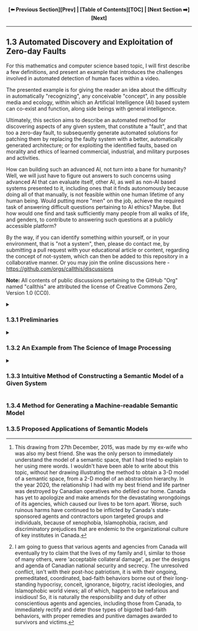 <div align="center">
  
  **[:arrow_left: Previous Section][Prev] | [Table of Contents][TOC] | [Next Section :arrow_right:][Next]**
  
</div>

---

## 1.3 Automated Discovery and Exploitation of Zero-day Faults

For this mathematics and computer science based topic, I will first describe a few definitions, and present an example that introduces the challenges involved in automated detection of human faces within a video. 

The presented example is for giving the reader an idea about the difficulty in automatically "recognizing", any conceivable "concept", in any possible media and ecology, within which an Artificial Intelligence (AI) based system can co-exist and function, along side beings with general intelligence. 

Ultimately, this section aims to describe an automated method for discovering aspects of any given system, that constitute a "fault", and that too a zero-day fault, to subsequently generate automated solutions for patching them by replacing the faulty system with a better, automatically generated architecture; or for exploiting the identified faults, based on morality and ethics of learned commercial, industrial, and military purposes and activities. 

How can building such an advanced AI, not turn into a bane for humanity? Well, we will just have to figure out answers to such concerns using advanced AI that can evaluate itself, other AI, as well as non-AI based systems presented to it, including ones that it finds autonomously because doing all of that manually, is not feasible within one human lifetime of any human being. Would putting more "men" on the job, achieve the required task of answering difficult questions pertaining to AI ethics? Maybe. But how would one find and task sufficiently many people from all walks of life, and genders, to contribute to answering such questions at a publicly accessible platform? 

By the way, if you can identify something within yourself, or in your environment, that is "not a system", then, please do contact me, by submitting a pull request with your educational article or content, regarding the concept of not-system, which can then be added to this repository in a collaborative manner. Or you may join the online discussions here - https://github.com/orgs/callthis/discussions 

**Note:** All contents of public discussions pertaining to the GitHub "Org" named "callthis" are attributed the license of Creative Commons Zero, Version 1.0 (CC0).


<details><summary><h3>1.3.1 Preliminaries</h3></summary> 

Let "point" is a thing such that, it has no further parts, not even a causal factor that generates or justifies its existence. 

The above definition of a point from Euclid's Elements, turns out to be one of the most brilliant axioms that any human being could have ever discovered, because it forms the basis of all geometry, and is an intrinsic part of every aspect of space-time as well as all other gamuts. Such a definition of a point also indicates that it is whole within itself. Furthermore, due to its imperceptible form and infinitesimal nature, it is an abstract mathematical entity. 

One can also assert that infinitely many points exist between any two adjacent points. But, as human beings, we are compelled to use a "dot" to represent a point, when discussing it in the finite context of a tangible medium such as a piece of paper, a chalk board, a cuboid, or an ellipsoid. 

Now, any "collection" of points can be termed as a locus. A straight line is a locus in which the collection of points share a property called linearity. Any line, along which and about which, a "set" of points is distributed, is called a geometrical axis. The number of mutually "orthogonal" axes needed to unambiguously index each point within a generalized "space" indicates the "dimensionality" of that space. The maximum and minimum span that can be measured within a space, respectively define the maximum "size", and the "least count" of mathematical operations that produce a measure within, or from the space being taken into account. 

In mathematical literature about machine learning, the concept of "dimension", of a given matrix, is often confused with the "dimensionality" of the matrix. Also, in literature about machine learning, the number of dimensions in a trained model, usually alludes to the number of "features" obtained via permutations of all the elements available in the training and test datasets. 

So, to avoid confusion, let us instead use the words "size", and ["tensor rank"](https://en.wikipedia.org/wiki/Tensor_(intrinsic_definition)#Tensor_rank), to describe a set of points, elements, data, or items that can be represented as a matrix, whereby: 

- The size of a given matrix is the total number of elements within the matrix. 

- The tensor rank of a given matrix coincides with the total number of ["Eigenvalues"](https://en.wikipedia.org/wiki/Eigenvalues_and_eigenvectors#Calculation) of the dataset described within the matrix. 

</details>

<details><summary><h3>1.3.2 An Example from The Science of Image Processing</h3></summary>

As an example, a trained machine learning model that [detects human faces](https://en.wikipedia.org/wiki/Face_detection) within a RGB-color video, might be described using a matrix that could have a so-called dimension of billions. Billions of what, you ask? That kind of a question only tends to upset some of the machine learning scientists and engineers who build machine learning models, which then causes them to fall into an argument about whether the word dimension of their training algorithm's output matrix alludes to its size, or to its maximum number of columns. A dataset containing a RGB-color video only has elements distributed: 

- along one axis describing the color channel of a pixel; 

    - the integer values on this axis indicate a number corresponding to a color channel, that is, red, green, or blue

- about two more axes for describing the position of a pixel in an image frame 

    - the integer values with respect to these two axes correspond to a coordinate of a pixel, where each pixel is bounded within the size of the image frame, say, 1080x960 pixels 

- along one more axis for the light intensity at a given pixel location indexed by the above three axes 

    - a pixel's intensity is typically an integer value between 0 and 255, for images that use 32 bit data in an image container format, like [JPEG](https://en.wikipedia.org/wiki/JPEG#Typical_use) 

- and along one more axis for describing the time-stamp of each image frame in a video container format, like [MPEG](https://en.wikipedia.org/wiki/Moving_Picture_Experts_Group)

    - this integer value is dependent on the least count of the clock used for timing the video, which could be in milliseconds, resulting in, say, 60000 frames for a one minute video  

So, in the above example, the size of the dataset would be 3x1080x960x256x60000 = 4.7775744e+13 *pixels.* 

To then say that you have a training dataset matrix with approximately 47 billion dimensions would be silly, because regardless of the change in number of video frames, any pixel in the dataset would be unambiguously indexed with only five pieces of knowledge about its location and intensity. As such, the video data would be distributed in a space constructed using five axes, that is, a geometric space having a tensor rank of five. 

A trained machine learning model for face-identification could be a matrix with a very large size, due to a particular permutation of, say, [Haar-like Features](https://en.wikipedia.org/wiki/Haar-like_feature) used for describing a human face to the [Viola-Jones algorithm.](https://en.wikipedia.org/wiki/Viola%E2%80%93Jones_object_detection_framework) However, that trained model or template for face-identification, can use the intensity values of a single color channel, for each two-dimensional video frame. Thus the data in the trained model would instead be described by a space constructed by three axes for pixel locations within an image frame, and one axis for the time-stamp of each image frame in the video stream. 

That trained model or template, can then be iteratively matched with "chunks" or sections of each test image frame, to be able to identify any geometry that resembles a human face. Naturally, the amount of computational resources needed for identifying faces within a live video stream, would be quite expensive.

So, imagine doing the above type of "feature-identification" within live audio and chat data-streams alongside live video data, for building an interactive robot; a robot which can understand as well as interact with the world around it, in a manner that is as intelligent as a college educated adult human being, if not better. Even without haptic and olfactory data channels, merely audio and visual channels expressed as electromagnetic signals to a robot, to make it as "self-actualized" as a college educated adult human being, may seem like a physically impossible or infeasible project. And yet, one needs to remember that something like the products being created by Google or Baidu, already outperform human beings on various well-defined tasks that can be digitized. 

```
Computational resources have become affordable, and the ability to incorporate new developments
into one's own project has continued to become more accessible to technologists.

Here is an example of object detection within a live video stream using Google Coral:

Live Object Detection at 70FPS with low cost hardware - https://youtu.be/T-VjYr7sZC4?t=123 

```

Thus, the process of merely identifying building blocks or factorized components, of a digitized data-stream from "the real world", which resemble labeled items in a training dataset, isn't the required final output of a robotic system that is meant to approach "general intelligence." The algorithmic procedure for making the AI recognize semantic meaning out of a string of features within a data-stream, to then "autonomously" act upon "the knowledge and understanding" obtained from that process, firstly requires a [Large Language Model](https://en.wikipedia.org/wiki/Large_language_model). 

From philosophies of mind and natural language, as taught in Westernized universities, oral or written human speech that makes use of "words" or "symbols", not only conveys pre-formulated and formatted intent of the communicator, it also conveys the "intentionality" that the communicator experiences, during the act of performing activities in-line with the communicator's motives and desires. Said intentionality is supposed to be the "feeling", or human experience, of wanting to continue or to halt an ongoing activity, based on real-time sensory feedback from the communicator's environment. That philosophical approach to describing linguistics and cognition is drastically limited. So, let us generalize the idea of "language" from its gestural, or behavioral form, to a cascade of synchronous as well as asynchronous articulations that can provide "signals" from a sender to a receiver, via the physical process of "communication." 

>The most basic definition of physical communication is: "transfer of 'information' from one system to another via signal transmissions, energy transduction, or changes in momentum or electromagnetic states of the interacting systems via 'contact', at any possible span of short or long distances in space-time." 

At least, that is how I like to define physical communication. And, changes in momentum or electromagnetic states necessarily entail thermodynamic changes among interacting systems, that are causal, and aren't merely coincidental. 

What then is a system, and how are system boundaries or interfaces defined? Well, only "nothingness" is not a system, and the chore of identifying dynamically evolving boundaries of a system, requires the use of ["Ontological Methods in Systems Engineering."](https://github.com/callthis/status-quo/blob/main/docs/01-02-07.md#1271-ontological-methods-in-systems-engineering)

So, let us construct a proper "manifold" that describes the mathematical relationships between all conceivable concepts, with those concepts being distributed upon the constructed manifold, including the concept of a concept, the concept of recursion, and even the concept of what a manifold is supposed to be in terms of a mathematical object of study. In doing so, we will achieve an algorithmically generated "semantic model", instead of a "language model." The semantic model can then be utilized for tasks like discovering and studying mathematical theorems, that have yet to be recognized using human efforts without the aid of generative-AI based analytical engines.  

<br>

As shown in the following diagram, ***Line AB*** represents the axis defined as "the part-whole continuum", and ***Line AD*** represents the axis defined as "the abstract-tangible continuum." The 2-Dimensional ***Area ABCD,*** represents a gamut of concepts known as an ["abstraction hierarchy."](https://github.com/my-realm/oc/blob/master/doc/ah.md#history-of-abstraction-hierarchy) Each point on this gamut is indexed as the coordinate of an individuated concept, such that each of those concepts are comprehensible to human beings. The semantic meaning ascribed to each concept on the gamut, can thus, only be relatively abstract-or-tangible with respect to a subjective observer; and is simultaneously, either a component or an ensemble, in relationship to other concepts located on the gamut, using the objective basis of "set theory." 

This 2-Dimensional gamut of concepts can then be converted into a 3-Dimensional model, by introducing an axis that represents the continuum of "depth-feature versus surface-feature." 

So, to make the corners of the 2-Dimensional ***Area ABCD*** touch at a single ***Point E,*** "fold" the area as shown in the following diagram, to create a 3-Dimensional volume that represents, "a semantic space."[^1]  

<p align="center">
    <img width="65%" src="../imgs/semantic_space-3d-model.png"></img>
    <br>
    <b>Converting the 2-D model of an "abstraction hierarchy" into a 3-D model of a "semantic space."</b> 
</p>
<br>

In the newly obtained 3-D model of a semantic space: 

- Depth-feature is a thing, or a concept, that is closer to the sub-atomic description of reality in terms of physical space-time measured in spans of [Natural Units](https://en.wikipedia.org/wiki/Natural_units) (such as but not limited to: [Planck units](https://en.wikipedia.org/wiki/Planck_units), [Stoney Units](https://en.wikipedia.org/wiki/Stoney_units), and [Fine-Structure Constant](https://en.wikipedia.org/wiki/Fine-structure_constant)), in comparison to the macro-level, biological shape and size of human beings. 

- Surface-feature is a concept, or a thing, that is more readily accessible to naked human biological sensory organs, and thus to human cognitive faculties, without the aid of technological instruments, or tools and gauges. 

- And the topic of abstract-versus-tangible can be made more objectively measurable, by comparing all given concepts, including things like "time", or "chair", with the most abstract concept called "point." Let the origin of the new 3-Dimensional coordinate system containing the model of a semantic space, coincide with the **Point E.** The origin of the coordinate system is also supposed to represent the location of the geometrical concept of "a point." All other concept placed on the 3-Dimensional manifold are to be measured at a distance with respect to the origin using vector algebra. How to do so will be made clear in the subsequent sub-sections. 

---

<details><summary>By the way,</summary> don't try comparing things to God, either via similarity or via contrast, because all forms of comparison of a conceivable thing with God, results in that created thing ultimately becoming, annihilated.</details> 

---

Anchoring concepts to locations on a 3-Dimensional manifold called the semantic space, using a regularized arrangement that can be codified, highlights causal relationships due to which, causality is directed from a relatively abstract depth-feature to a relatively tangible surface-feature. Subsequently, any feedback loops that can exist in a vectored manner, directed from a relatively tangible surface-feature to a seemingly abstract depth-feature, can also be discovered via the encoding method that is described in the next sub-section of this article. Therefore, causality exists within ecological feedback loops, and isn't something that is somehow directed strictly from "the human mind", onto "the material world." 

So, one must first ask themselves, are there any combinatorial arrangements of physically measurable quantities of the universe we exist in, that are capable of accurately and precisely describing concepts like personhood, cognition, intelligence, awareness, spirituality, attention, willingness, wellness, aesthetics, morality, ethics, veridicality, legality, meaningfulness, or contentment? 

Also, do people need to define concepts like mind, or a soul, the way the concepts of point, or the average [speed of light](https://en.wikipedia.org/wiki/Speed_of_light) between two points within "isotropic" "free space" have been defined, in order to be able to express themselves as mere human beings; or to be able to construct scientific tools and equipment for experiencing a better quality of life, while utilizing other well-defined concepts via arts as well as engineering and managerial sciences? 

Most importantly, what kinds of concepts are yet to be properly defined or even discovered, that would otherwise make existence more sensible and worthwhile, for human beings as well as other living species?  

</details>


<details><summary><h3>1.3.3 Intuitive Method of Constructing a Semantic Model of a Given System</h3></summary> 

We can take a look at an intuitive form of the pseudo-code for creating a machine-readable model of a semantic space, using the following diagram labeled as "Principled Thinking."  

<br>
<p align="center">
    <img width="65%" src="../imgs/Principled-Thinking.png"></img>
    <br>
    <h4 align="center">Principled Thinking</h4> 
</p>
<br>

The above diagram may better explain the process of discovering "blind-spots" and "misconceptions" within any system's design, for persons who are less inclined to using an algorithmic description of how to construct a machine-readable semantic space. The diagram depicts four stages of analyzing any given system, in which each stage must be in concordance with the adjacent stages. 

- To begin the analysis of, say, an existing grocery store, the analyst would start at Stage 1, concerning the store owners' ethos and cultural values. The reason for owning and operating a grocery store would be derived from the cultural values and needs formally stated by the store's stakeholders. The roles and responsibilities that the company's employees are expected to perform, as well as the standards of customer satisfaction and yearly profits they are to aim for, are contingent on the cultural values that company members can adhere to. If concepts like "honesty", "customer satisfaction", "employee code of conduct", "facility's cleanliness", "handicap parking and accessibility", "building's architectural appeal", "product visibility", or "safety" weren't a primary concern, then the analyst would be able to identify such deficiencies before moving onto the next stage. Stage 1, provides answers to questions starting with a "why." For example, "Why is a security system needed in a grocery store?"

- Stage 2, of the store's analysis would identify the financial and physical resources available that match the principles and policies of the store's proprietors. In this stage the analyst can identify underutilized assets as well as shortages within required resources that need to at least, meet the value system and sense of aesthetics subscribed to by the company's stakeholders. Stage 2, provides answers to questions starting with a "what" or a "which." For example, "What kind of a neighborhood is the store located in? Which type of financial, physical, and digital security measures are available or needed, to maintain desired level of operational safety and 'peace of mind'?" 

- Stage 3, of the analysis provides answers to questions beginning with a "how." For example, "How is a particular version of financial, physical, and digital security system to be implemented, with the necessary administration of employee training and corporate policies?" This stage of analysis, conjoined with the previous stages, would highlight key areas of strengths and weaknesses in the day-to-day managerial operations of the grocery store. Any new polices that need to be created, and any physical resources that need to be reallocated or additionally acquired, are to be clearly identifiable during this stage. This is also the stage where business operators would be able to analyze and ratify, human resource policies, inventory management schedules, advertising campaigns, salaries and wages, product pricing strategies, and investor relationships, to arrive at statements about sales and profit goals. 

- Stage 4, which is an abstract-whole, turns out to be a natural outcome of the previous stages of "thinking and making", whereby the company's goals become defined in "achievable and realistic" terms. Any envisioned goals without taking stock of available skills and resources along with a proper grounding within the company's espoused cultural values, would most likely turn into a pipe-dream. Coming up with fancy goals and mission statements that possibly cannot be achieved within the constraints of available ground truths, can thus be avoided. Ultimately, Stage 4 of the analysis, must be in accord with the axiomatic principles identified at the very onset of the business analysis. 

You may thus note that, Stage 1 of the analysis identifies *abstract-parts* of a given system. These abstract-parts are the principles, norms, and needs, that constrain or bound the system within an ecology, in an axiomatic or "legally" defined way. Stage 2 of the analysis describes a set of *tangible-parts* of the system, pertaining to existing materials and processes that can be utilized as per known constraints. Then, Stage 3 produces a set of performance indices and designs in the form a *tangible-whole,* which describes how certain kinematic and dynamic relationships can be connected or built, to arrive at viable goals using the concordance between Stages 1 and 2. 

The eventual Stage 4, reifies the outputs of the system in a descriptive manner, by showcasing its qualities in comparison to the ecological constraints identified in Stage 1, rather than a normative objective that ought to have been achieved irrespective of ecological truths and realities. In this way, the ideas of economic efficiency and feasibility are directly baked into every possible approach to arriving at a goal, as long as Stages 1, 2, and 3, are in concordance with each other. Stage 4, represents the constructed or realized, *abstract-whole.*

However, when a need for doing "free-form" designs or research, in an exploratory manner, is asserted during Stage 1 of building or operating a new system, the desire to be spontaneous, novel, and innovative can produce "unexpected" results. As such, if additional constraints are identified via Stages 2 and 3, the eventual results can at least be safe and sound, while limiting wastage and potential harms from exploratory research and development (R&D) endeavors. 

This is why, mature companies tend to allow nascent startup founders to eagerly take risks of being spontaneous, artistic, and innovative, so that large corporations can eventually learn from the mistakes of startups, or simply buy out a surviving new enterprise that develops a competent business model with a legitimate value proposition. A startup that intends to outmatch mature competitors, would need to be able to continuously evaluate its capacity to do so, while growing its market capitalization via its R&D and business operations.  

More importantly, it can be observed that: 

>The premeditated moral consideration to prioritize exploratory and hazardous risk taking behaviors while prospecting for any types of advantages or gains, above the safety and well-being of bystanders and consumers, or above societal concerns for environmental sustainability, is an engineering and managerial decision that is often hidden by wrongdoers, using glossy marketing materials and cleverly worded "legal disclaimers." 

Wrongdoers may even try to evade responsibility for their untoward and careless actions taken during R&D cycles, by claiming that the process of producing and operating a desired system, can be "too pedantic," if it is conducted by using formal methods of simulation and modeling. 

Identifying those types of harmful behaviors of a company's leadership and management, that are erroneous, destructive, predatory, parasitic, debilitating, or injurious in any significant manner to any persons or groups, or to any forms of natural heritage that do not exclusively belong to prospectors, requires such principled analyses. The rational and rightful measures, which can then be taken up by prosecutors against offending parties to penalize them, and also to deter further harms that are being or can be committed by other groups of prospectors, can thus be correctly legislated via the analytical and scientific methods demonstrated by Principled Thinking. 

Even more importantly, the concepts of "acceptable collateral damage" and "casualties of warfare", can be defined in a pragmatic and correct way by "patriotic entities" using Principled Thinking, in the context of authorized military, para-military, or policing activities, while growing or maintaining their "sphere of influence."[^2]

</details>


### 1.3.4 Method for Generating a Machine-readable Semantic Model  


### 1.3.5 Proposed Applications of Semantic Models  



[^1]: This drawing from 27th December, 2015, was made by my ex-wife who was also my best friend. She was the only person to immediately understand the model of a semantic space, that I had tried to explain to her using mere words. I wouldn't have been able to write about this topic, without her drawing illustrating the method to obtain a 3-D model of a semantic space, from a 2-D model of an abstraction hierarchy. In the year 2020, the relationship I had with my best friend and life partner was destroyed by Canadian operatives who defiled our home. Canada has yet to apologize and make amends for the devastating wrongdoings of its agencies, which caused our lives to be torn apart. Worse, such ruinous harms have continued to be inflicted by Canada's state-sponsored agents and contractors upon targeted groups and individuals, because of xenophobia, Islamophobia, racism, and discriminatory prejudices that are endemic to the organizational culture of key institutes in Canada. 

[^2]: I am going to guess that various agents and agencies from Canada will eventually try to claim that the lives of my family and I, similar to those of many others, were 'acceptable collateral damage', as per the designs and agenda of Canadian national security and secrecy. The unresolved conflict, isn't with their post-hoc patriotism, it is with their ongoing, premeditated, coordinated, bad-faith behaviors borne out of their long-standing hypocrisy, conceit, ignorance, bigotry, racist ideologies, and Islamophobic world views; all of which, happen to be nefarious and insidious! So, it is naturally the responsibility and duty of other conscientious agents and agencies, including those from Canada, to immediately rectify and deter those types of bigoted bad-faith behaviors, with proper remedies and punitive damages awarded to survivors and victims. 